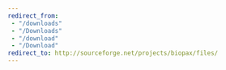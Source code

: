 ```yaml
---
redirect_from: 
 - "/downloads"
 - "/Downloads"
 - "/download"
 - "/Download"
redirect_to: http://sourceforge.net/projects/biopax/files/
---
```

